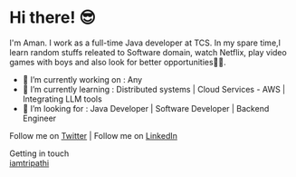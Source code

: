 # Hi there! 😎
I'm Aman. I work as a full-time Java developer at TCS. In my spare time,I learn random stuffs releated to Software domain, watch Netflix, play video games with boys and also look for better opportunities😶‍🌫️.

- 🔭 I’m currently working on : Any
- 🌱 I’m currently learning : Distributed systems | Cloud Services - AWS | Integrating LLM tools
- 👯 I’m looking for : Java Developer | Software Developer | Backend Engineer

Follow me on [Twitter](https://x.com/Iamtripathi25)  |  Follow me on [LinkedIn](https://www.linkedin.com/in/aman-tripathi-6ba35a191/) 

Getting in touch <br>
[iamtripathi](https://tripathiaman2511.github.io/portfolio/)





